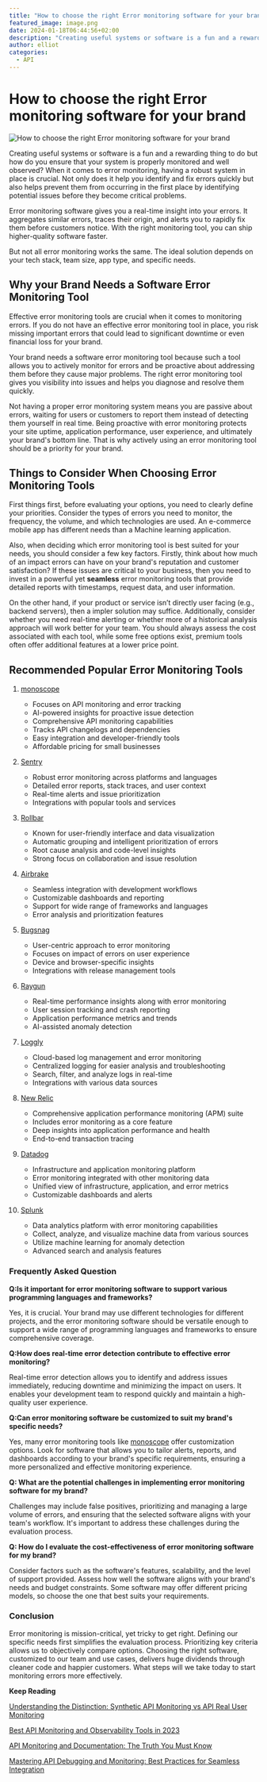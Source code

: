 ```yaml
---
title: "How to choose the right Error monitoring software for your brand"
featured_image: image.png 
date: 2024-01-18T06:44:56+02:00
description: "Creating useful systems or software is a fun and a rewarding thing to do but how do you ensure that your system is properly monitored and well observed?"
author: elliot
categories:
  - API
---
```


# How to choose the right Error monitoring software for your brand

![How to choose the right Error monitoring software for your brand](./image.png)

Creating useful systems or software is a fun and a rewarding thing to do but how do you ensure that your system is properly monitored and well observed?
When it comes to error monitoring, having a robust system in place is crucial. Not only does it help you identify and fix errors quickly but also helps prevent them from occurring in the first place by identifying potential issues before they become critical problems. 

Error monitoring software gives you a  real-time insight into your errors. It aggregates similar errors, traces their origin, and alerts you to rapidly fix them before customers notice. With the right monitoring tool, you can ship higher-quality software faster. 

But not all error monitoring works the same. The ideal solution depends on your tech stack, team size, app type, and specific needs. 

## Why your Brand Needs a Software Error Monitoring Tool
Effective error monitoring tools are crucial when it comes to monitoring errors. If you do not have an effective error monitoring tool in place, you risk missing important errors that could lead to significant downtime or even financial loss for your brand. 

Your brand needs a software error monitoring tool because such a tool allows you to actively monitor for errors and be proactive about addressing them before they cause major problems. The right error monitoring tool gives you visibility into issues and helps you diagnose and resolve them quickly. 

Not having a proper error monitoring system means you are passive about errors, waiting for users or customers to report them instead of detecting them yourself in real time. Being proactive with error monitoring protects your site uptime, application performance, user experience, and ultimately your brand's bottom line. That is why actively using an error monitoring tool should be a priority for your brand.


## Things to Consider When Choosing Error Monitoring Tools
First things first, before evaluating your options, you need to clearly define your priorities. Consider the types of errors you need to monitor, the frequency, the volume, and which technologies are used. An e-commerce mobile app has different needs than a Machine learning application.

Also, when deciding which error monitoring tool is best suited for your needs, you should consider a few key factors. Firstly, think about how much of an impact errors can have on your brand's reputation and customer satisfaction? If these issues are critical to your business, then you need to invest in a powerful yet **seamless** error monitoring tools that provide detailed reports with timestamps, request data, and user information. 

On the other hand, if your product or service isn’t directly user facing (e.g., backend servers), then a impler solution may suffice. Additionally, consider whether you need real-time alerting or whether more of a historical analysis approach will work better for your team. You should always assess the cost associated with each tool, while some free options exist, premium tools often offer additional features at a lower price point.
## Recommended Popular Error Monitoring Tools

1. [monoscope](https://monoscope.tech/)

    * Focuses on API monitoring and error tracking
    * AI-powered insights for proactive issue detection
    * Comprehensive API monitoring capabilities
    * Tracks API changelogs and dependencies
    * Easy integration and developer-friendly tools
    * Affordable pricing for small businesses

2. [Sentry](https://sentry.io/)

    * Robust error monitoring across platforms and languages
    * Detailed error reports, stack traces, and user context
    * Real-time alerts and issue prioritization
    * Integrations with popular tools and services

3. [Rollbar](https://rollbar.com/)

    * Known for user-friendly interface and data visualization
    * Automatic grouping and intelligent prioritization of errors
    * Root cause analysis and code-level insights
    * Strong focus on collaboration and issue resolution

4. [Airbrake](https://airbrake.io/)

    * Seamless integration with development workflows
    * Customizable dashboards and reporting
    * Support for wide range of frameworks and languages
    * Error analysis and prioritization features

5. [Bugsnag](https://www.bugsnag.com/)

    * User-centric approach to error monitoring
    * Focuses on impact of errors on user experience
    * Device and browser-specific insights
    * Integrations with release management tools

6. [Raygun](https://raygun.com/)

    * Real-time performance insights along with error monitoring
    * User session tracking and crash reporting
    * Application performance metrics and trends
    * AI-assisted anomaly detection

7. [Loggly](https://www.loggly.com/)

    * Cloud-based log management and error monitoring
    * Centralized logging for easier analysis and troubleshooting
    * Search, filter, and analyze logs in real-time
    * Integrations with various data sources

8. [New Relic](https://newrelic.com/)

    * Comprehensive application performance monitoring (APM) suite
    * Includes error monitoring as a core feature
    * Deep insights into application performance and health
    * End-to-end transaction tracing

9. [Datadog](https://www.datadoghq.com/)

    * Infrastructure and application monitoring platform
    * Error monitoring integrated with other monitoring data
    * Unified view of infrastructure, application, and error metrics
    * Customizable dashboards and alerts

10. [Splunk](https://www.splunk.com/)

    * Data analytics platform with error monitoring capabilities
    * Collect, analyze, and visualize machine data from various sources
    * Utilize machine learning for anomaly detection
    * Advanced search and analysis features

###  Frequently Asked Question

**Q:Is it important for error monitoring software to support various programming languages and frameworks?**

Yes, it is crucial. Your brand may use different technologies for different projects, and the error monitoring software should be versatile enough to support a wide range of programming languages and frameworks to ensure comprehensive coverage.

**Q:How does real-time error detection contribute to effective error monitoring?**

Real-time error detection allows you to identify and address issues immediately, reducing downtime and minimizing the impact on users. It enables your development team to respond quickly and maintain a high-quality user experience.

**Q:Can error monitoring software be customized to suit my brand's specific needs?**

Yes, many error monitoring tools like [monoscope](https://monoscope.tech/) offer customization options. Look for software that allows you to tailor alerts, reports, and dashboards according to your brand's specific requirements, ensuring a more personalized and effective monitoring experience.

**Q: What are the potential challenges in implementing error monitoring software for my brand?**

Challenges may include false positives, prioritizing and managing a large volume of errors, and ensuring that the selected software aligns with your team's workflow. It's important to address these challenges during the evaluation process.

**Q: How do I evaluate the cost-effectiveness of error monitoring software for my brand?**

Consider factors such as the software's features, scalability, and the level of support provided. Assess how well the software aligns with your brand's needs and budget constraints. Some software may offer different pricing models, so choose the one that best suits your requirements.

### Conclusion
Error monitoring is mission-critical, yet tricky to get right. Defining our specific needs first simplifies the evaluation process. Prioritizing key criteria allows us to objectively compare options. Choosing the right software, customized to our team and use cases, delivers huge dividends through cleaner code and happier customers. What steps will we take today to start monitoring errors more effectively.

**Keep Reading**

[Understanding the Distinction: Synthetic API Monitoring vs API Real User Monitoring ](https://monoscope.tech/blog/understanding-the-distinction/)

[Best API Monitoring and Observability Tools in 2023 ](https://monoscope.tech/blog/best-api-monitoring-and-observability-tools/)

[API Monitoring and Documentation: The Truth You Must Know](https://monoscope.tech/blog/api-documentation-and-observability-the-truth-you-must-know/)

[Mastering API Debugging and Monitoring: Best Practices for Seamless Integration](https://monoscope.tech/blog/mastering-api-debugging/)




